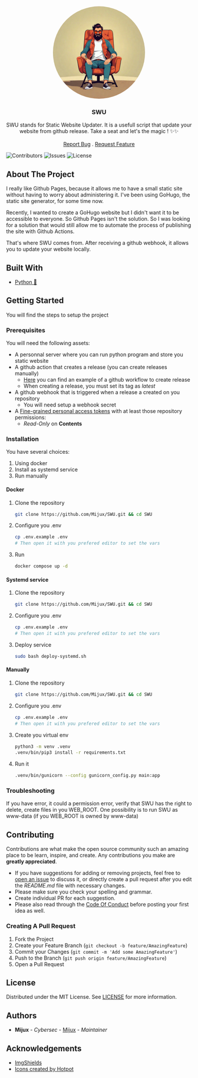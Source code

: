 
<br/>
<p align="center">
  <a href="https://github.com/Mijux/SWU">
    <img src="justseat.png" alt="Rocket Logo" width="250px" height="250px" style="border-radius: 50%;object-fit: contain;">
  </a>

  <h3 align="center">SWU</h3>

  <p align="center">
    SWU stands for Static Website Updater. It is a usefull script that update your website from github release. Take a seat and let's the magic ! ✨✨
    <br/>
    <br/>
    <a href="https://github.com/Mijux/SWU/issues">Report Bug</a>
    .
    <a href="https://github.com/Mijux/SWU/issues">Request Feature</a>
  </p>
</p>

![Contributors](https://img.shields.io/github/contributors/Mijux/SWU?color=dark-green) ![Issues](https://img.shields.io/github/issues/Mijux/SWU) ![License](https://img.shields.io/github/license/Mijux/SWU) 

## About The Project

I really like Github Pages, because it allows me to have a small static site without having to worry about administering it. I've been using GoHugo, the static site generator, for some time now. 

Recently, I wanted to create a GoHugo website but I didn't want it to be accessible to everyone. So Github Pages isn't the solution. So I was looking for a solution that would still allow me to automate the process of publishing the site with Github Actions. 

That's where SWU comes from. After receiving a github webhook, it allows you to update your website locally.

## Built With

* [Python 🐍](https://www.python.org/)

## Getting Started

You will find the steps to setup the project

### Prerequisites

You will need the following assets:
- A personnal server where you can run python program and store you static website
- A github action that creates a release (you can create releases manually)
    - [Here](workflow.example.yaml) you can find an example of a github workflow to create release
    - When creating a release, you must set its tag as *latest*
- A github webhook that is triggered when a release a created on you repository
    - You will need setup a webhook secret
- A [Fine-grained personal access tokens](https://github.com/settings/tokens?type=beta) with at least those repository  permissions:
    - *Read-Only* on **Contents** 

### Installation

You have several choices:
1. Using docker
2. Install as systemd service
3. Run manually

#### Docker

1. Clone the repository
    ```bash
    git clone https://github.com/Mijux/SWU.git && cd SWU
    ```

2. Configure you .env
    ```bash
    cp .env.example .env
    # Then open it with you prefered editor to set the vars
    ```

3. Run
    ```bash
    docker compose up -d
    ```

#### Systemd service

1. Clone the repository
    ```bash
    git clone https://github.com/Mijux/SWU.git && cd SWU
    ```

2. Configure you .env
    ```bash
    cp .env.example .env
    # Then open it with you prefered editor to set the vars
    ```

3. Deploy service
    ```bash
    sudo bash deploy-systemd.sh
    ```

#### Manually

1. Clone the repository
    ```bash
    git clone https://github.com/Mijux/SWU.git && cd SWU
    ```

2. Configure you .env
    ```bash
    cp .env.example .env
    # Then open it with you prefered editor to set the vars
    ```

3. Create you virtual env
    ```bash
    python3 -m venv .venv
    .venv/bin/pip3 install -r requirements.txt
    ```

4. Run it
    ```bash
    .venv/bin/gunicorn --config gunicorn_config.py main:app
    ```

### Troubleshooting 

If you have error, it could a permission error, verify that SWU has the right to delete, create files in you WEB_ROOT. One possibility is to run SWU as www-data (if you WEB_ROOT is owned by www-data)

## Contributing

Contributions are what make the open source community such an amazing place to be learn, inspire, and create. Any contributions you make are **greatly appreciated**.
* If you have suggestions for adding or removing projects, feel free to [open an issue](https://github.com/Mijux/SWU/issues/new) to discuss it, or directly create a pull request after you edit the *README.md* file with necessary changes.
* Please make sure you check your spelling and grammar.
* Create individual PR for each suggestion.
* Please also read through the [Code Of Conduct](https://github.com/Mijux/SWU/blob/main/CODE_OF_CONDUCT.md) before posting your first idea as well.

### Creating A Pull Request

1. Fork the Project
2. Create your Feature Branch (`git checkout -b feature/AmazingFeature`)
3. Commit your Changes (`git commit -m 'Add some AmazingFeature'`)
4. Push to the Branch (`git push origin feature/AmazingFeature`)
5. Open a Pull Request

## License

Distributed under the MIT License. See [LICENSE](https://github.com/Mijux/SWU/blob/main/LICENSE) for more information.

## Authors

* **Mijux** - *Cybersec* - [Mijux](https://github.com/Mijux/) - *Maintainer*

## Acknowledgements

* [ImgShields](https://shields.io/)
* [Icons created by Hotpot](https://hotpot.ai/)
